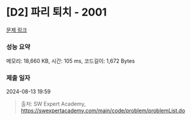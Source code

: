 # [D2] 파리 퇴치 - 2001 

[문제 링크](https://swexpertacademy.com/main/code/problem/problemDetail.do?contestProbId=AV5PzOCKAigDFAUq) 

### 성능 요약

메모리: 18,660 KB, 시간: 105 ms, 코드길이: 1,672 Bytes

### 제출 일자

2024-08-13 19:59



> 출처: SW Expert Academy, https://swexpertacademy.com/main/code/problem/problemList.do